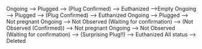 Ongoing --> Plugged --> (Plug Confirmed) --> Euthanized -->Empty
Ongoing --> Plugged --> (Plug Confirmed) --> Euthanized
Ongoing --> Plugged --> Not pregnant
Ongoing --> Not Observed (Waiting for confirmation) --> (Not Observed (Confirmed)) --> Not pregnant
Ongoing --> Not Observed (Waiting for confirmation) --> (Surprising Plug!!) --> Euthanized
All status --> Deleted